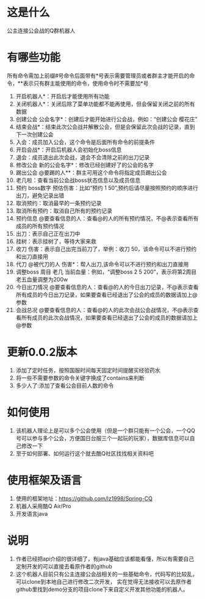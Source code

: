 # 这是什么
公主连接公会战的Q群机器人
# 有哪些功能
所有命令需加上前缀#号命令后面带有\*号表示需要管理员或者群主才能开启的命令，\*\*表示只有群主能使用的命令，使用命令时不需要加\*号
1. 开启机器人*：开启后才能使用所有功能
2. 关闭机器人*：关闭后除了菜单功能都不能再使用，但会保留关闭之前的所有数据
3. 创建公会 公会名字*：创建后才能开始进行公会战，例如：“创建公会 樱花庄”
4. 结束会战*：结束此次公会战并解散公会，但是会保留此次会战的记录，直到下一次创建公会
5. 入会：成员加入公会，这个命令是后面所有命令的前提条件
6. 开启会战*：开启后机器人会初始化boss信息
7. 退会：成员退出此次会战，退会不会清除之前的出刀记录
8. 修改公会 新的公会名字*：修改已经创建好了的公会的名字
9. 踢出公会 @要踢的人**：群主可用这个命令将指定成员踢出公会
10. 老几啦：查看当前公会战boss状态信息以及成员信息
11. 预约 boss数字 预估伤害：比如“预约 1 50”,预约后请尽量按照预约的顺序进行出刀，避免记录出错
12. 取消预约：取消最早的一条预约记录
13. 取消所有预约：取消自己所有的预约记录
14. 预约信息 @要查看信息的人：查看@的人的所有预约情况，不@表示查看所有成员的所有预约情况
15. 出刀：表示自己正在出刀中
16. 挂树：表示挂树了，等待大家来救
17. 收刀 伤害：表示自己出完当前刀了，举例：收刀 50，该命令可以不进行预约和出刀直接用
18. 代刀 @被代刀的人 伤害*：帮人出刀,该命令可以不进行预约和出刀直接用
19. 调整boss 周目 老几 当前血量：例如，“调整boss 2 5 200”，表示将第2周目老五血量调整为200w
20. 今日出刀情况 @要查看信息的人：查看@的人的今日出刀记录，不@表示查看所有成员的今日出刀记录，如果要查看已经退出了公会的成员的数据请加上@参数
21. 会战总况 @要查看信息的人：查看@的人的此次会战公会战情况，不@表示查看所有成员的此次会战情况，如果要查看已经退出了公会的成员的数据请加上@参数
# 更新0.0.2版本
1. 添加了定时任务，按照国服时间每天固定时间提醒买经验药水
2. 将一些不需要参数的命令关键字换成了contains来判断
2. 多少人了:添加了查看公会目前人数的命令
# 如何使用
1. 该机器人理论上是可以多个公会使用（但是一个群只能有一个公会，一个QQ号可以参与多个公会，方便国日台服三个一起玩的玩家），数据库信息可以自己修改一下
2. 至于如何部署、如何运行这个就去酷Q社区找找相关资料吧
# 使用框架及语言
1. 使用的框架地址：https://github.com/lz1998/Spring-CQ
2. 机器人采用酷Q Air/Pro
3. 开发语言java
# 说明
1. 作者已经把api介绍的很详细了，有java基础应该都能看懂，所以有需要自己定制开发的可以直接去看原作者的github
2. 这个机器人目前只有公主连接公会战相关的一些基础命令，代码写的比较乱，可以clone到本地自己进行修改二次开发，
    实在觉得无法接收可以去原作者github里找到demo分支的项目clone下来自定义开发其他功能的机器人。